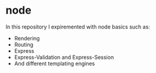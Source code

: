 # node

In this repository I expiremented with node basics such as:
  - Rendering
  - Routing
  - Express
  - Express-Validation and Express-Session
  - And different templating engines
